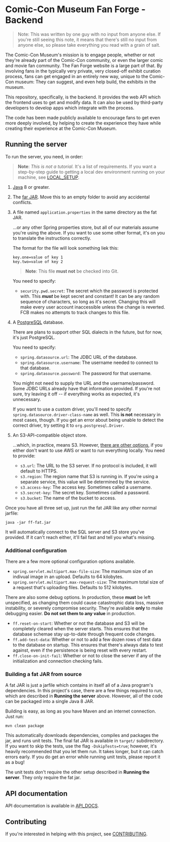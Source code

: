 # Comic-Con Museum Fan Forge - Backend

> Note: This was written by one guy with no input from anyone else. If you're
> still seeing this note, it means that there's still no input from anyone
> else, so please take everything you read with a grain of salt.

The Comic-Con Museum's mission is to engage people, whether or not they're
already part of the Comic-Con community, or even the larger comic and movie
fan community. The Fan Forge website is a large part of that. By involving fans
in the typically very private, very closed-off exhibit curation process, fans
can get engaged in an entirely new way, unique to the Comic-Con museum: They
can suggest, and even help build, the exhibits in the museum.

This repository, specifically, is the backend. It provides the web API which
the frontend uses to get and modify data. It can also be used by third-party
developers to develop apps which integrate with the process.

The code has been made publicly available to encourage fans to get even more
deeply involved, by helping to create the experience they have while creating
their experience at the Comic-Con Museum.

## Running the server

To run the server, you need, in order:

>   **Note**: *This is not a tutorial.* It's a list of requirements. If you
    want a step-by-step guide to getting a local dev environment running
    on your machine, see [LOCAL_SETUP][local-setup].

 1. [Java][java] 8 or greater.

 2. The [far JAR][fat-jar]. Move this to an empty folder to avoid any
    accidental conflicts.
    
 3. A file named `application.properties` in the same directory as the fat
    JAR.

    ...or any other Spring properties store, but all of our materials assume
    you're using the above. If you want to use some other format, it's on you
    to translate the instructions correctly.

    The format for the file will look something liek this:

    ```properties
    key.one=value of key 1
    key.two=value of key 2
    ```
    
    >   **Note**: This file **must not** be checked into Git.
    
    You need to specify:
    
     *  `security.pwd.secret`: The secret which the password is protected with.
        This ***must*** be kept secret and constant! It can be any random
        sequence of characters, so long as it's secret. Changing this will
        make every user account inaccessible unless the change is reverted.
        FCB makes no attempts to track changes to this file.

 4. A [PostgreSQL][postgres] database.

    There are plans to support other SQL dialects in the future, but for now,
    it's just PostgreSQL.
    
    You need to specify:
    
     *  `spring.datasource.url`: The JDBC URL of the database.
     *  `spring.datasource.username`: The username needed to connect to that
        database.
     *  `spring.datasource.password`: The password for that username.
    
    You might not need to supply the URL and the username/password. Some JDBC
    URLs already have that information provided. If you're not sure, try
    leaving it off -- if everything works as expected, it's unnecessary.
    
    If you want to use a custom driver, you'll need to specify
    `spring.datasource.driver-class-name` as well. This **is not** necessary
    in most cases, though. If you get an error about being unable to detect
    the correct driver, try setting it to `org.postgresql.Driver`.
    
 5. An S3-API-compatible object store.

    ...which, in practice, means S3. However, [there are other options][minio],
    if you either don't want to use AWS or want to run everything locally. You
    need to provide:
    
     *  `s3.url`: The URL to the S3 server. If no protocol is included, it will
        default to HTTPS.
     *  `s3.region`: The region name that S3 is running in. If you're using a
        separate service, this value will be determined by the service.
     *  `s3.access-key`: The access key. Sometimes called a username.
     *  `s3.secret-key`: The secret key. Sometimes called a password.
     *  `s3.bucket`: The name of the bucket to access.

Once you have all three set up, just run the fat JAR like any other normal
jarfile:

```
java -jar ff-fat.jar
```

It will automatically connect to the SQL server and S3 store you've provided.
If it can't reach either, it'll fail fast and tell you what's missing.

### Additional configuration

There are a few more optional configuration options available.

 *  `spring.servlet.multipart.max-file-size`: The maximum size of an indivual
    image in an upload. Defaults to 64 kilobytes.
 *  `spring.servlet.multipart.max-request-size`: The maximum total size of a
    request that's uploading files. Defaults to 512 kilobytes.

There are also some debug options. In production, these **must** be left
unspecified, as changing them could cause catastrophic data loss, massive
instability, or severely compromise security. They're available **only** to
make debugging easier. **Do not set them to any value** in production.

 *  `ff.reset-on-start`: Whether or not the database and S3 will be
    completely cleared when the server starts. This ensures that the database
    schemae stay up-to-date through frequent code changes.
 *  `ff.add-test-data`: Whether or not to add a few dozen rows of test data
    to the database on startup. This ensures that there's always data to test
    against, even if the persistence is being reset with every restart.
 *  `ff.close-on-init-fail`: Whether or not to close the server if any of the
    initialization and connection checking fails. 

### Building a fat JAR from source

A fat JAR is just a jarfile which contains in itself all of a Java program's
dependencies. In this project's case, there are a few things required to run,
which are described in **Running the server** above. However, all of the code
can be packaged into a single Java 8 JAR.

Building is easy, as long as you have Maven and an internet connection. Just
run:

```
mvn clean package
```

This automatically downloads dependencies, compiles and packages the jar, and
runs unit tests. The final fat JAR is available in `target/` subdirectory. If
you want to skip the tests, use the flag `-DskipTests=true`; however, it's
heavily recommended that you let them run. It takes longer, but it can catch
errors early. If you do get an error while running unit tests, please report
it as a bug!

The unit tests don't require the other setup described in **Running the
server**. They only require the fat jar.

## API documentation

API documentation is available in [API_DOCS][api-docs].

## Contributing

If you're interested in helping with this project, see
[CONTRIBUTING][contributing].

 [java]: https://www.java.com
 [minio]: https://minio.io/
 [minio-dl]: https://www.minio.io/downloads.html
 [postgres]: https://www.postgresql.org/
 [postgres-dl]: https://www.postgresql.org/download
 [fat-jar]: https://github.com/Comic-ConMuseum/fan-curation-spring/releases/latest
 [local-setup]: LOCAL_SETUP.md
 [api-docs]: API_DOCS.md
 [contributing]: CONTRIBUTING.md
